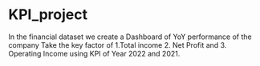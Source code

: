# KPI_project
In the financial dataset we create a Dashboard of YoY performance of the company Take the key factor of 1.Total income 2. Net Profit and 3. Operating Income using KPI of Year 2022 and 2021.
